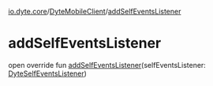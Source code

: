 [io.dyte.core](../index.md)/[DyteMobileClient](index.md)/[addSelfEventsListener](add-self-events-listener.md)

# addSelfEventsListener


open override fun [addSelfEventsListener](add-self-events-listener.md)(selfEventsListener: [DyteSelfEventsListener](../../com.dyte.mobilecorekmm.listeners/-dyte-self-events-listener/index.md))
